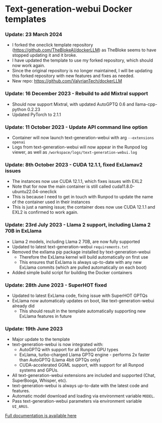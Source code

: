 # Text-generation-webui Docker templates

### Update: 23 March 2024
* I forked the oneclick template repository (https://github.com/TheBlokeAI/dockerLLM) as TheBloke seems to have stopped updating it and it broke.
* I have updated the template to use my forked repository, which should now work again.
* Since the original repository is no longer maintained, I will be updating this forked repository with new features and fixes as needed.
* New repo: https://github.com/ValyrianTech/dockerLLM

### Update: 16 December 2023 - Rebuild to add Mixtral support
* Should now support Mixtral, with updated AutoGPTQ 0.6 and llama-cpp-python 0.2.23
* Updated PyTorch to 2.1.1

### Update: 11 October 2023 - Update API command line option
* Container will now launch text-generation-webui with arg `--extensions openai`
* Logs from text-generation-webui will now appear in the Runpod log viewer, as well as `/workspace/logs/text-generation-webui.log`

### Update: 8th October 2023 - CUDA 12.1.1, fixed ExLlamav2 issues
* The instances now use CUDA 12.1.1, which fixes issues with EXL2
* Note that for now the main container is still called cuda11.8.0-ubuntu22.04-oneclick
* This is because I need to get in touch with Runpod to update the name of the container used in their instances
* This is just a naming issue; the container does now use CUDA 12.1.1 and EXL2 is confirmed to work again.

### Update: 23rd July 2023 - Llama 2 support, including Llama 2 70B in ExLlama
* Llama 2 models, including Llama 2 70B, are now fully supported
* Updated to latest text-generation-webui `requirements.txt`
* Removed the exllama pip package installed by text-generation-webui
  * Therefore the ExLlama kernel will build automatically on first use
  * This ensures that ExLlama is always up-to-date with any new ExLlama commits (which are pulled automatically on each boot)
* Added simple build script for building the Docker containers

### Update: 28th June 2023 - SuperHOT fixed
* Updated to latest ExLlama code, fixing issue with SuperHOT GPTQs
* ExLlama now automaticaly updates on boot, like text-generation-webui already did
  * This should result in the template automatically supporting new ExLlama features in future
    
### Update: 19th June 2023
* Major update to the template
* text-generation-webui is now integrated with:
  * AutoGPTQ with support for all Runpod GPU types
  * ExLlama, turbo-charged Llama GPTQ engine - performs 2x faster than AutoGPTQ (Llama 4bit GPTQs only)
  * CUDA-accelerated GGML support, with support for all Runpod systems and GPUs.
* All text-generation-webui extensions are included and supported (Chat, SuperBooga, Whisper, etc).
* text-generation-webui is always up-to-date with the latest code and features.
* Automatic model download and loading via environment variable `MODEL`.
* Pass text-generation-webui parameters via environment variable `UI_ARGS`.


[Full documentation is available here](https://github.com/TheBlokeAI/dockerLLM/blob/main/README_Runpod_LocalLLMsUIandAPI.md)
